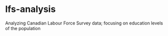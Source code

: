 # lfs-analysis
Analyzing Canadian Labour Force Survey data; focusing on education levels of the population
